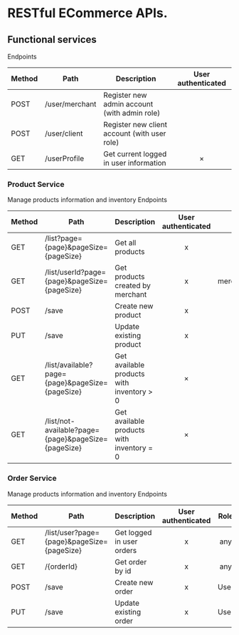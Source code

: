 # RESTful ECommerce APIs.

## Functional services

Endpoints

Method	| Path	| Description	| User authenticated	
------------- | ------------------------- | ------------- |:-------------:|
POST	| /user/merchant	| Register new admin account (with admin role)	|  
POST	| /user/client	| Register new client account	(with user role)|   | 
GET	| /userProfile	| Get current logged in user information | × 

### Product Service
Manage products information and inventory
Endpoints

Method	| Path	| Description	| User authenticated	| Role
------------- | ------------------------- | ------------- |:-------------:| :-------------:|
GET	| /list?page={page}&pageSize={pageSize}	| Get all products	|  x | any |
GET	| /list/userId?page={page}&pageSize={pageSize}		| Get products created by merchant	|  x | merchant,admin |
POST| /save	| Create new product| x  | Admin |
PUT	| /save	| Update existing product| x  | Admin |
GET	| /list/available?page={page}&pageSize={pageSize}		| Get available products with inventory > 0 | × | any
GET	| /list/not-available?page={page}&pageSize={pageSize}		| Get available products with inventory = 0 | × | any

### Order Service
Manage products information and inventory
Endpoints

Method	| Path	| Description	| User authenticated	| Role
------------- | ------------------------- | ------------- |:-------------:| :-------------:|
GET	| /list/user?page={page}&pageSize={pageSize}		| Get logged in user orders	|  x | any |
GET	| /{orderId}	| Get order by id	|  x | any |
POST| /save	| Create new order| x  | User |
PUT	| /save	| Update existing order| x  | User |
